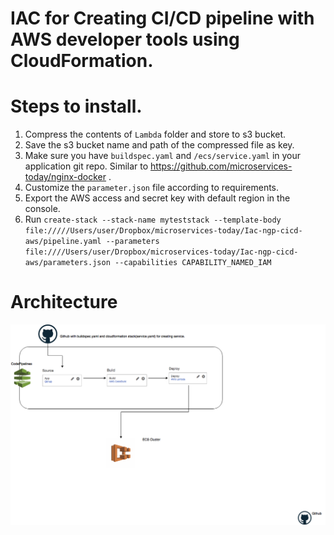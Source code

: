 # IAC for Creating CI/CD pipeline with AWS developer tools using CloudFormation.

# Steps to install.
1. Compress the contents of `Lambda` folder and store to s3 bucket.
2. Save the s3 bucket name and path of the compressed file as key.
3. Make sure you have `buildspec.yaml` and `/ecs/service.yaml` in your application git repo. Similar to https://github.com/microservices-today/nginx-docker .
4. Customize the `parameter.json` file according to requirements.
5. Export the AWS access and secret key with default region in the console.
6. Run ```create-stack --stack-name myteststack --template-body file://///Users/user/Dropbox/microservices-today/Iac-ngp-cicd-aws/pipeline.yaml --parameters file:////Users/user/Dropbox/microservices-today/Iac-ngp-cicd-aws/parameters.json --capabilities CAPABILITY_NAMED_IAM```

# Architecture
![Preview](CICDPipeline.png)
